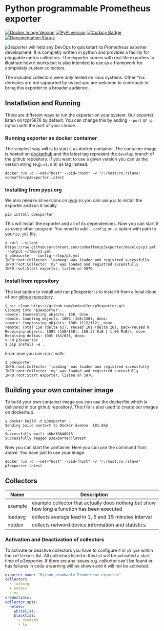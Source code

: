 # Python programmable Prometheus exporter

[![Docker Image Version](https://img.shields.io/docker/v/codeaffen/p3exporter?label=dockerhub&logo=dockerhub&sort=semver)](https://hub.docker.com/r/codeaffen/p3exporter)
[![PyPI version](https://badge.fury.io/py/p3exporter.svg)](https://badge.fury.io/py/p3exporter)
[![Codacy Badge](https://app.codacy.com/project/badge/Grade/0c608f1a8a18412ba2031853b8963be7)](https://www.codacy.com/gh/codeaffen/p3exporter/dashboard?utm_source=github.com&amp;utm_medium=referral&amp;utm_content=codeaffen/p3exporter&amp;utm_campaign=Badge_Grade)
[![Documentation Status](https://readthedocs.org/projects/p3exporter/badge/?version=develop)](https://p3exporter.readthedocs.io/en/latest/?badge=latest)

p3exporter will help any DevOps to quickstart its Prometheus exporter development. It is completly written in python and provides a facility for pluggable metric collectors.
The exporter comes with real life exporters to illustrate how it works but is also intended to use as a framework for completely custom collectors.

The included collectors were only tested on linux systems. Other \*nix derivates are not supported by us but you are welcome to contribute to bring this exporter to a broader audience.

## Installation and Running

There are different ways to run the exporter on your system. Our exporter listen on tcp/5876 by default. You can change this by adding `--port` or `-p` option with the port of your choice.

### Running exporter as docker container

The simplest way will is to start it as docker container.
The container image is hosted on [dockerhub](https://hub.docker.com/r/codeaffen/p3exporter) and the latest tag represent the `develop` branch of the github repository.
If you want to use a given version you can us the verson string (e.g. `v1.0.0`) as tag instead.

```text
docker run -d --net="host" --pid="host" -v "/:/host:ro,rslave" codeaffen/p3exporter:latest
```

### Installing from pypi.org

We also release all versions on [pypi](https://pypi.org/project/p3exporter/) so you can use `pip` to install the exporter and run it locally.

```text
pip install p3exporter
```

This will install the exporter and all of its dependencies. Now you can start it as every other program. You need to add `--config` or `-c` option with path to your `p3.yml` file.

```text
$ curl --silent https://raw.githubusercontent.com/codeaffen/p3exporter/develop/p3.yml --output ~/tmp/p3.yml
$ p3exporter --config ~/tmp/p3.yml
INFO:root:Collector 'loadavg' was loaded and registred sucessfully
INFO:root:Collector 'my' was loaded and registred sucessfully
INFO:root:Start exporter, listen on 5876
```

### Install from repository

The last option to install and run p3exporter is to install it from a local clone of our [github repository](https://github.com/codeaffen/p3exporter).

```text
$ git clone https://github.com/codeaffen/p3exporter.git
Cloning into 'p3exporter'...
remote: Enumerating objects: 158, done.
remote: Counting objects: 100% (158/158), done.
remote: Compressing objects: 100% (112/112), done.
remote: Total 158 (delta 63), reused 101 (delta 28), pack-reused 0
Receiving objects: 100% (158/158), 188.37 KiB | 1.08 MiB/s, done.
Resolving deltas: 100% (63/63), done.
$ cd p3exporter
$ pip install -e .
```

From now you can run it with:

```text
$ p3exporter
INFO:root:Collector 'loadavg' was loaded and registred sucessfully
INFO:root:Collector 'my' was loaded and registred sucessfully
INFO:root:Start exporter, listen on 5876
```

## Building your own container image

To build your own container image you can use the dockerfile which is delivered in our github repository.
This file is also used to create our images on dockerhub.

```text
$ docker build -t p3exporter .
Sending build context to Docker daemon  181.8kB
...
Successfully built a6bdf60489f5
Successfully tagged p3exporter:latest
```

Now you can start the container. Here you can use the command from above. You have just to use your image

```text
docker run -d --net="host" --pid="host" -v "/:/host:ro,rslave" p3exporter:latest
```

## Collectors

Name | Description
---- | -----------
example | example collector that actually does nothing but show how long a function has been executed
loadavg | collects average load in 1, 5 and 15 minutes interval
netdev | collects netword device information and statistics

### Activation and Deactivation of collectors

To activate or deactive collectors you have to configure it in `p3.yml` within the `collectors` list. All collectors listed in this list will be activated a start time of p3exporter. If there are any issues e.g. collector can't be found or has failures in code a warning will be shown and it will not be activated.

```yaml
exporter_name: "Python prammable Prometheus exporter"
collectors:
  - loadavg
  - netdev
  - my
credentials:
collector_opts:
  netdev:
    whitelist:
    blacklist:
      - docker0
      - lo
```
